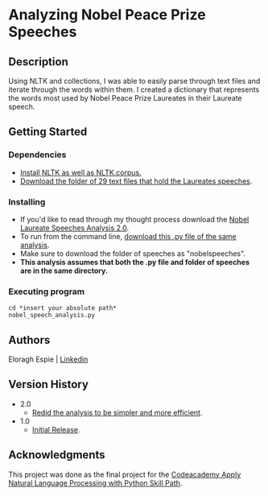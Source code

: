 # Analyzing Nobel Peace Prize Speeches

## Description

Using NLTK and collections, I was able to easily parse through text files and iterate through the words within them. I created a dictionary that represents the
words most used by Nobel Peace Prize Laureates in their Laureate speech.

## Getting Started

### Dependencies

* [Install NLTK as well as NLTK.corpus.](https://www.nltk.org/install.html)
* [Download the folder of 29 text files that hold the Laureates speeches](https://github.com/eloragh/nobel_speeches_freq_analysis-1/tree/main/nobelspeeches).

### Installing

* If you'd like to read through my thought process download the [Nobel Laureate Speeches Analysis 2.0](https://github.com/eloragh/nobel_speeches_freq_analysis-1/blob/main/ns_speech_analysis_redo.ipynb).
* To run from the command line, [download this .py file of the same analysis](https://github.com/eloragh/nobel_speeches_freq_analysis-1/blob/main/nobel_speech_analysis.py).
* Make sure to download the folder of speeches as "nobelspeeches". 
* **This analysis assumes that both the .py file and folder of speeches are in the same directory.**

### Executing program

```
cd *insert your absolute path*
nobel_speech_analysis.py
```

## Authors

Eloragh Espie |
[Linkedin](https://www.linkedin.com/in/eloraghespie/)

## Version History

* 2.0
    * [Redid the analysis to be simpler and more efficient](https://github.com/eloragh/nobel_speeches_freq_analysis-1/blob/main/ns_speech_analysis_redo.ipynb).
* 1.0
    * [Initial Release](https://github.com/eloragh/nobel_speeches_freq_analysis-1/blob/main/nobel_peace_speech_analysis.py).

## Acknowledgments

This project was done as the final project for the [Codeacademy Apply Natural Language Processing with Python Skill Path](https://www.codecademy.com/learn/paths/natural-language-processing).
